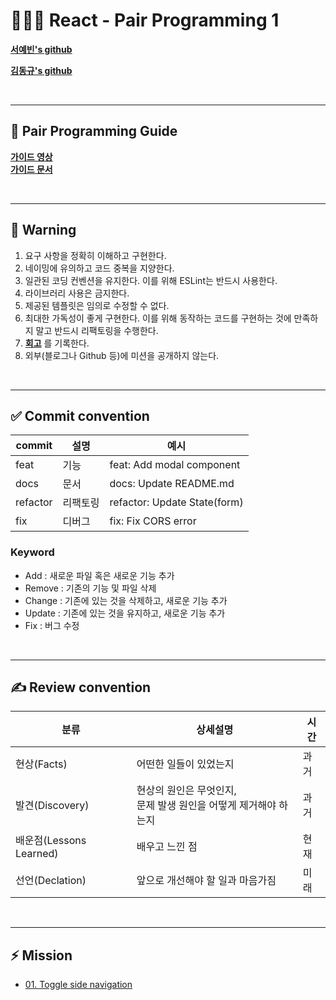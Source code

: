# **🧑‍🤝‍🧑 React - Pair Programming 1**

**[서예빈's github](https://github.com/bin000527)**

**[김동규's github](https://github.com/5kdk)**

<br>

---

## **📜 Pair Programming Guide**

**[가이드 영상](https://www.youtube.com/watch?v=R9EhlNRN160&list=PLPCD27neSp2JPP7eFd32seNIIqYprAe_E)**  
**[가이드 문서](https://yozm.wishket.com/magazine/detail/1698)**

<br>

---

## **🚨 Warning**

1. 요구 사항을 정확히 이해하고 구현한다.
2. 네이밍에 유의하고 코드 중복을 지양한다.
3. 일관된 코딩 컨벤션을 유지한다. 이를 위해 ESLint는 반드시 사용한다.
4. 라이브러리 사용은 금지한다.
5. 제공된 템플릿은 임의로 수정할 수 없다.
6. 최대한 가독성이 좋게 구현한다. 이를 위해 동작하는 코드를 구현하는 것에 만족하지 말고 반드시 리팩토링을 수행한다.
7. **[회고](https://www.notion.so/facb80c846ab4d139e80fc2b0ad66151)** 를 기록한다.
8. 외부(블로그나 Github 등)에 미션을 공개하지 않는다.

<br>

---

## **✅ Commit convention**

| commit   | 설명     | 예시                         |
| -------- | -------- | ---------------------------- |
| feat     | 기능     | feat: Add modal component    |
| docs     | 문서     | docs: Update README.md       |
| refactor | 리팩토링 | refactor: Update State(form) |
| fix      | 디버그   | fix: Fix CORS error          |

### **Keyword**

- Add : 새로운 파일 혹은 새로운 기능 추가
- Remove : 기존의 기능 및 파일 삭제
- Change : 기존에 있는 것을 삭제하고, 새로운 기능 추가
- Update : 기존에 있는 것을 유지하고, 새로운 기능 추가
- Fix : 버그 수정

<br>

---

## **✍️ Review convention**

| 분류                    | 상세설명                                                           | 시간 |
| ----------------------- | ------------------------------------------------------------------ | ---- |
| 현상(Facts)             | 어떤한 일들이 있었는지                                             | 과거 |
| 발견(Discovery)         | 현상의 원인은 무엇인지,<br>문제 발생 원인을 어떻게 제거해야 하는지 | 과거 |
| 배운점(Lessons Learned) | 배우고 느낀 점                                                     | 현재 |
| 선언(Declation)         | 앞으로 개선해야 할 일과 마음가짐                                   | 미래 |

<br>

---

## **⚡ Mission**

<!-- 예시 -->

- [01. Toggle side navigation](./01.Toggle%20side%20navigation/README.md)
